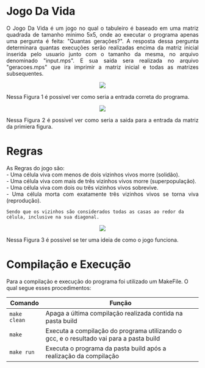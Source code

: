 # Jogo Da Vida

<p> </p>
<p> </p>

<p align="justify">
	O Jogo Da Vida é um jogo no qual o tabuleiro é baseado em uma matriz quadrada de tamanho minimo 5x5, onde ao executar o programa apenas uma pergunta é feita: "Quantas gerações?". A resposta dessa pergunta determinara quantas execuções serão realizadas encima da matriz inicial inserida pelo usuario junto com o tamanho da mesma, no arquivo denominado "input.mps". E sua saída sera realizada no arquivo "geracoes.mps" que ira imprimir a matriz inicial e todas as matrizes subsequentes.
</p>

<p align="center">
<img src="imagens/input.png"/> 
</p>

<p align="justify">
	Nessa Figura 1 é possivel ver como seria a entrada correta do programa.
</p>

<p align="center">
<img src="imagens/output.png"/> 
</p>

<p align="justify">
	Nessa Figura 2 é possivel ver como seria a saida para a entrada da matriz da primiera figura.
</p>

# Regras
<p align="justify">
	As Regras do jogo são:<br/>
	- Uma célula viva com menos de dois vizinhos vivos morre (solidão).<br/>
	- Uma célula viva com mais de três vizinhos vivos morre (superpopulação).<br/>
	- Uma célula viva com dois ou três vizinhos vivos sobrevive.<br/>
	- Uma célula morta com exatamente três vizinhos vivos se torna viva (reprodução).<br/>

	Sendo que os vizinhos são considerados todas as casas ao redor da célula, inclusive na sua diagonal.
</p>

<p align="center">
<img src="imagens/FuncionamentoJogo.png"/> 
</p>

<p align="justify">
	Nessa Figura 3 é possivel se ter uma ideia de como o jogo funciona.
</p>



# Compilação e Execução

Para a compilação e execução do programa foi utilizado um MakeFile. O qual segue esses procedimentos:


| Comando                |  Função                                                                                           |                     
| -----------------------| ------------------------------------------------------------------------------------------------- |
|  `make clean`          | Apaga a última compilação realizada contida na pasta build                                        |
|  `make`                | Executa a compilação do programa utilizando o gcc, e o resultado vai para a pasta build           |
|  `make run`            | Executa o programa da pasta build após a realização da compilação                                 |






